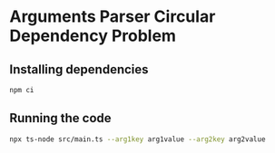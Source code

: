# Arguments Parser Circular Dependency Problem
## Installing dependencies
```bash
npm ci
```
## Running the code
```bash
npx ts-node src/main.ts --arg1key arg1value --arg2key arg2value
```
